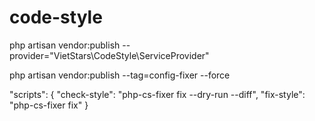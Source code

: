 # code-style

php artisan vendor:publish --provider="VietStars\CodeStyle\ServiceProvider"

php artisan vendor:publish --tag=config-fixer --force

"scripts": {
  "check-style": "php-cs-fixer fix --dry-run --diff",
  "fix-style": "php-cs-fixer fix"
}